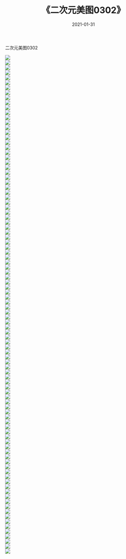 ﻿---
layout: post
title:  《二次元美图0302》
date:   2021-01-31
img: http://imgx.orgx.ga/二次元/2021/二次元美图0302/000.jpg
categories: [美女, 清纯, 唯美]
---

二次元美图0302

 ![](http://imgx.orgx.ga/二次元/2021/二次元美图0302/001.jpg) <br>![](http://imgx.orgx.ga/二次元/2021/二次元美图0302/002.jpg) <br>![](http://imgx.orgx.ga/二次元/2021/二次元美图0302/003.jpg) <br>![](http://imgx.orgx.ga/二次元/2021/二次元美图0302/004.jpg) <br>![](http://imgx.orgx.ga/二次元/2021/二次元美图0302/005.jpg) <br>![](http://imgx.orgx.ga/二次元/2021/二次元美图0302/006.jpg) <br>![](http://imgx.orgx.ga/二次元/2021/二次元美图0302/007.jpg) <br>![](http://imgx.orgx.ga/二次元/2021/二次元美图0302/008.jpg) <br>![](http://imgx.orgx.ga/二次元/2021/二次元美图0302/009.jpg) <br>![](http://imgx.orgx.ga/二次元/2021/二次元美图0302/010.jpg) <br>![](http://imgx.orgx.ga/二次元/2021/二次元美图0302/011.jpg) <br>![](http://imgx.orgx.ga/二次元/2021/二次元美图0302/012.jpg) <br>![](http://imgx.orgx.ga/二次元/2021/二次元美图0302/013.jpg) <br>![](http://imgx.orgx.ga/二次元/2021/二次元美图0302/014.jpg) <br>![](http://imgx.orgx.ga/二次元/2021/二次元美图0302/015.jpg) <br>![](http://imgx.orgx.ga/二次元/2021/二次元美图0302/016.jpg) <br>![](http://imgx.orgx.ga/二次元/2021/二次元美图0302/017.jpg) <br>![](http://imgx.orgx.ga/二次元/2021/二次元美图0302/018.jpg) <br>![](http://imgx.orgx.ga/二次元/2021/二次元美图0302/019.jpg) <br>![](http://imgx.orgx.ga/二次元/2021/二次元美图0302/020.jpg) <br>![](http://imgx.orgx.ga/二次元/2021/二次元美图0302/021.jpg) <br>![](http://imgx.orgx.ga/二次元/2021/二次元美图0302/022.jpg) <br>![](http://imgx.orgx.ga/二次元/2021/二次元美图0302/023.jpg) <br>![](http://imgx.orgx.ga/二次元/2021/二次元美图0302/024.jpg) <br>![](http://imgx.orgx.ga/二次元/2021/二次元美图0302/025.jpg) <br>![](http://imgx.orgx.ga/二次元/2021/二次元美图0302/026.jpg) <br>![](http://imgx.orgx.ga/二次元/2021/二次元美图0302/027.jpg) <br>![](http://imgx.orgx.ga/二次元/2021/二次元美图0302/028.jpg) <br>![](http://imgx.orgx.ga/二次元/2021/二次元美图0302/029.jpg) <br>![](http://imgx.orgx.ga/二次元/2021/二次元美图0302/030.jpg) <br>![](http://imgx.orgx.ga/二次元/2021/二次元美图0302/031.jpg) <br>![](http://imgx.orgx.ga/二次元/2021/二次元美图0302/032.jpg) <br>![](http://imgx.orgx.ga/二次元/2021/二次元美图0302/033.jpg) <br>![](http://imgx.orgx.ga/二次元/2021/二次元美图0302/034.jpg) <br>![](http://imgx.orgx.ga/二次元/2021/二次元美图0302/035.jpg) <br>![](http://imgx.orgx.ga/二次元/2021/二次元美图0302/036.jpg) <br>![](http://imgx.orgx.ga/二次元/2021/二次元美图0302/037.jpg) <br>![](http://imgx.orgx.ga/二次元/2021/二次元美图0302/038.jpg) <br>![](http://imgx.orgx.ga/二次元/2021/二次元美图0302/039.jpg) <br>![](http://imgx.orgx.ga/二次元/2021/二次元美图0302/040.jpg) <br>![](http://imgx.orgx.ga/二次元/2021/二次元美图0302/041.jpg) <br>![](http://imgx.orgx.ga/二次元/2021/二次元美图0302/042.jpg) <br>![](http://imgx.orgx.ga/二次元/2021/二次元美图0302/043.jpg) <br>![](http://imgx.orgx.ga/二次元/2021/二次元美图0302/044.jpg) <br>![](http://imgx.orgx.ga/二次元/2021/二次元美图0302/045.jpg) <br>![](http://imgx.orgx.ga/二次元/2021/二次元美图0302/046.jpg) <br>![](http://imgx.orgx.ga/二次元/2021/二次元美图0302/047.jpg) <br>![](http://imgx.orgx.ga/二次元/2021/二次元美图0302/048.jpg) <br>![](http://imgx.orgx.ga/二次元/2021/二次元美图0302/049.jpg) <br>![](http://imgx.orgx.ga/二次元/2021/二次元美图0302/050.jpg) <br>![](http://imgx.orgx.ga/二次元/2021/二次元美图0302/051.jpg) <br>![](http://imgx.orgx.ga/二次元/2021/二次元美图0302/052.jpg) <br>![](http://imgx.orgx.ga/二次元/2021/二次元美图0302/053.jpg) <br>![](http://imgx.orgx.ga/二次元/2021/二次元美图0302/054.jpg) <br>![](http://imgx.orgx.ga/二次元/2021/二次元美图0302/055.jpg) <br>![](http://imgx.orgx.ga/二次元/2021/二次元美图0302/056.jpg) <br>![](http://imgx.orgx.ga/二次元/2021/二次元美图0302/057.jpg) <br>![](http://imgx.orgx.ga/二次元/2021/二次元美图0302/058.jpg) <br>![](http://imgx.orgx.ga/二次元/2021/二次元美图0302/059.jpg) <br>![](http://imgx.orgx.ga/二次元/2021/二次元美图0302/060.jpg) <br>![](http://imgx.orgx.ga/二次元/2021/二次元美图0302/061.jpg) <br>![](http://imgx.orgx.ga/二次元/2021/二次元美图0302/062.jpg) <br>![](http://imgx.orgx.ga/二次元/2021/二次元美图0302/063.jpg) <br>![](http://imgx.orgx.ga/二次元/2021/二次元美图0302/064.jpg) <br>![](http://imgx.orgx.ga/二次元/2021/二次元美图0302/065.jpg) <br>![](http://imgx.orgx.ga/二次元/2021/二次元美图0302/066.jpg) <br>![](http://imgx.orgx.ga/二次元/2021/二次元美图0302/067.jpg) <br>![](http://imgx.orgx.ga/二次元/2021/二次元美图0302/068.jpg) <br>![](http://imgx.orgx.ga/二次元/2021/二次元美图0302/069.jpg) <br>![](http://imgx.orgx.ga/二次元/2021/二次元美图0302/070.jpg) <br>![](http://imgx.orgx.ga/二次元/2021/二次元美图0302/071.jpg) <br>![](http://imgx.orgx.ga/二次元/2021/二次元美图0302/072.jpg) <br>![](http://imgx.orgx.ga/二次元/2021/二次元美图0302/073.jpg) <br>![](http://imgx.orgx.ga/二次元/2021/二次元美图0302/074.jpg) <br>![](http://imgx.orgx.ga/二次元/2021/二次元美图0302/075.jpg) <br>![](http://imgx.orgx.ga/二次元/2021/二次元美图0302/076.jpg) <br>![](http://imgx.orgx.ga/二次元/2021/二次元美图0302/077.jpg) <br>![](http://imgx.orgx.ga/二次元/2021/二次元美图0302/078.jpg) <br>![](http://imgx.orgx.ga/二次元/2021/二次元美图0302/079.jpg) <br>![](http://imgx.orgx.ga/二次元/2021/二次元美图0302/080.jpg) <br>![](http://imgx.orgx.ga/二次元/2021/二次元美图0302/081.jpg) <br>![](http://imgx.orgx.ga/二次元/2021/二次元美图0302/082.jpg) <br>![](http://imgx.orgx.ga/二次元/2021/二次元美图0302/083.jpg) <br>![](http://imgx.orgx.ga/二次元/2021/二次元美图0302/084.jpg) <br>![](http://imgx.orgx.ga/二次元/2021/二次元美图0302/085.jpg) <br>![](http://imgx.orgx.ga/二次元/2021/二次元美图0302/086.jpg) <br>![](http://imgx.orgx.ga/二次元/2021/二次元美图0302/087.jpg) <br>![](http://imgx.orgx.ga/二次元/2021/二次元美图0302/088.jpg) <br>![](http://imgx.orgx.ga/二次元/2021/二次元美图0302/089.jpg) <br>![](http://imgx.orgx.ga/二次元/2021/二次元美图0302/090.jpg) <br>![](http://imgx.orgx.ga/二次元/2021/二次元美图0302/091.jpg) <br>![](http://imgx.orgx.ga/二次元/2021/二次元美图0302/092.jpg) <br>![](http://imgx.orgx.ga/二次元/2021/二次元美图0302/093.jpg) <br>![](http://imgx.orgx.ga/二次元/2021/二次元美图0302/094.jpg) <br>![](http://imgx.orgx.ga/二次元/2021/二次元美图0302/095.jpg) <br>![](http://imgx.orgx.ga/二次元/2021/二次元美图0302/096.jpg) <br>![](http://imgx.orgx.ga/二次元/2021/二次元美图0302/097.jpg) <br>![](http://imgx.orgx.ga/二次元/2021/二次元美图0302/098.jpg) <br>![](http://imgx.orgx.ga/二次元/2021/二次元美图0302/099.jpg) <br>![](http://imgx.orgx.ga/二次元/2021/二次元美图0302/100.jpg) <br>